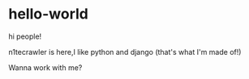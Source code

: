 # hello-world

hi people!

n1tecrawler is here,I like python and django (that's what I'm made of!)

Wanna work with me?
